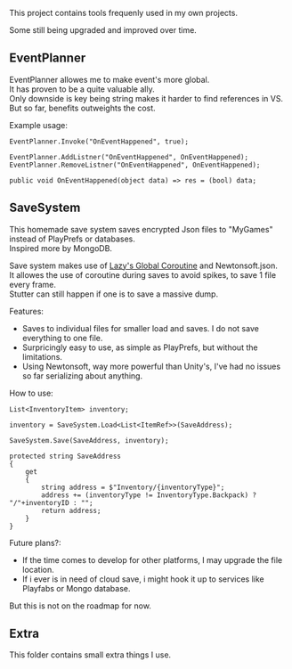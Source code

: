 This project contains tools frequenly used in my own projects.

Some still being upgraded and improved over time.

## EventPlanner
EventPlanner allowes me to make event's more global.<br>
It has proven to be a quite valuable ally.<br>
Only downside is key being string makes it harder to find references in VS.<br>
But so far, benefits outweights the cost.


Example usage:

```
EventPlanner.Invoke("OnEventHappened", true);
  
EventPlanner.AddListner("OnEventHappened", OnEventHappened);
EventPlanner.RemoveListner("OnEventHappened", OnEventHappened);
    
public void OnEventHappened(object data) => res = (bool) data;
```

## SaveSystem
This homemade save system saves encrypted Json files to "MyGames" instead of PlayPrefs or databases.<br>
Inspired more by MongoDB.<br>

Save system makes use of [Lazy's Global Coroutine](https://github.com/Lazy-Solutions/Unity.CoroutineUtility) and Newtonsoft.json.<br>
It allowes the use of coroutine during saves to avoid spikes, to save 1 file every frame.<br>
Stutter can still happen if one is to save a massive dump.

Features:
- Saves to individual files for smaller load and saves. I do not save everything to one file.
- Surpricingly easy to use, as simple as PlayPrefs, but without the limitations.
- Using Newtonsoft, way more powerful than Unity's, I've had no issues so far serializing about anything.

How to use:
```
List<InventoryItem> inventory;

inventory = SaveSystem.Load<List<ItemRef>>(SaveAddress);

SaveSystem.Save(SaveAddress, inventory);

protected string SaveAddress
{
    get
    {
        string address = $"Inventory/{inventoryType}";
        address += (inventoryType != InventoryType.Backpack) ? "/"+inventoryID : "";
        return address;
    }
}

``` 
Future plans?:
- If the time comes to develop for other platforms, I may upgrade the file location.
- If i ever is in need of cloud save, i might hook it up to services like Playfabs or Mongo database.

But this is not on the roadmap for now.

## Extra
This folder contains small extra things I use.
